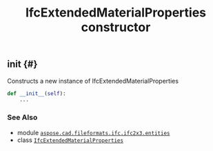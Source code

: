 ﻿---
title: IfcExtendedMaterialProperties constructor
second_title: Aspose.CAD for Python via .NET API References
description: 
type: docs
weight: 10
url: /python-net/aspose.cad.fileformats.ifc.ifc2x3.entities/ifcextendedmaterialproperties/__init__/
is_root: false
---

## __init__ {#}

Constructs a new instance of IfcExtendedMaterialProperties



```python
def __init__(self):
    ...
```





### See Also
* module [`aspose.cad.fileformats.ifc.ifc2x3.entities`](../../)
* class [`IfcExtendedMaterialProperties`](/cad/python-net/aspose.cad.fileformats.ifc.ifc2x3.entities/ifcextendedmaterialproperties)
